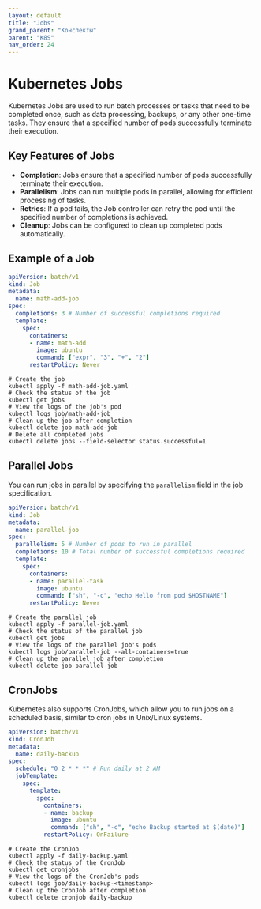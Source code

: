 ```yaml
---
layout: default
title: "Jobs"
grand_parent: "Конспекты"
parent: "K8S"
nav_order: 24
---
```


# Kubernetes Jobs
Kubernetes Jobs are used to run batch processes or tasks that need to be completed once, such as data processing, backups, or any other one-time tasks. They ensure that a specified number of pods successfully terminate their execution.
## Key Features of Jobs
- **Completion**: Jobs ensure that a specified number of pods successfully terminate their execution.
- **Parallelism**: Jobs can run multiple pods in parallel, allowing for efficient processing of tasks.
- **Retries**: If a pod fails, the Job controller can retry the pod until the specified number of completions is achieved.
- **Cleanup**: Jobs can be configured to clean up completed pods automatically.
## Example of a Job
```yaml
apiVersion: batch/v1
kind: Job
metadata:
  name: math-add-job
spec:
  completions: 3 # Number of successful completions required
  template:
    spec:
      containers:
      - name: math-add
        image: ubuntu
        command: ["expr", "3", "+", "2"]
      restartPolicy: Never
```

```shell
# Create the job
kubectl apply -f math-add-job.yaml
# Check the status of the job
kubectl get jobs
# View the logs of the job's pod
kubectl logs job/math-add-job
# Clean up the job after completion
kubectl delete job math-add-job
# Delete all completed jobs
kubectl delete jobs --field-selector status.successful=1
```

## Parallel Jobs
You can run jobs in parallel by specifying the `parallelism` field in the job specification.
```yaml
apiVersion: batch/v1
kind: Job
metadata:
  name: parallel-job
spec:
  parallelism: 5 # Number of pods to run in parallel
  completions: 10 # Total number of successful completions required
  template:
    spec:
      containers:
      - name: parallel-task
        image: ubuntu
        command: ["sh", "-c", "echo Hello from pod $HOSTNAME"]
      restartPolicy: Never
``` 

```shell
# Create the parallel job
kubectl apply -f parallel-job.yaml
# Check the status of the parallel job
kubectl get jobs
# View the logs of the parallel job's pods
kubectl logs job/parallel-job --all-containers=true
# Clean up the parallel job after completion
kubectl delete job parallel-job
```

## CronJobs
Kubernetes also supports CronJobs, which allow you to run jobs on a scheduled basis, similar to cron jobs in Unix/Linux systems.
```yaml
apiVersion: batch/v1
kind: CronJob
metadata:
  name: daily-backup
spec:
  schedule: "0 2 * * *" # Run daily at 2 AM
  jobTemplate:
    spec:
      template:
        spec:
          containers:
          - name: backup
            image: ubuntu
            command: ["sh", "-c", "echo Backup started at $(date)"]
          restartPolicy: OnFailure
```

```shell
# Create the CronJob
kubectl apply -f daily-backup.yaml
# Check the status of the CronJob
kubectl get cronjobs
# View the logs of the CronJob's pods
kubectl logs job/daily-backup-<timestamp>
# Clean up the CronJob after completion
kubectl delete cronjob daily-backup
```
